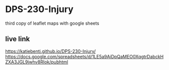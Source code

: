 # DPS-230-Injury
third copy of leaflet maps with google sheets

## live link

https://katiebenti.github.io/DPS-230-Injury/
https://docs.google.com/spreadsheets/d/1LE5a9AiDpQaMEO0XqgtrDabckHZXA3JGL9jwhv8RIok/pubhtml
